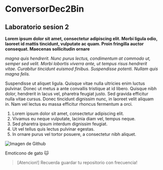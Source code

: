 # ConversorDec2Bin
## Laboratorio sesion 2
 
**Lorem ipsum dolor sit amet, consectetur adipiscing elit. Morbi ligula odio, laoreet id mattis tincidunt, vulputate ac quam. Proin fringilla auctor consequat. Maecenas sollicitudin ornare**

_magna quis hendrerit. Nunc purus lectus, condimentum at commodo ut, semper sed velit. Morbi lobortis viverra ante, ut tempus risus hendrerit vitae. Curabitur tincidunt euismod finibus. Suspendisse potenti. Nullam quis magna felis._ 

Suspendisse ut aliquet ligula. Quisque vitae nulla ultricies enim luctus pulvinar. Donec ut metus a ante convallis tristique at id libero. Quisque nibh dolor, hendrerit in lacus vel, pharetra feugiat justo. Sed gravida efficitur nulla vitae cursus. Donec tincidunt dignissim nunc, in laoreet velit aliquam in. Nam vel lectus eu massa efficitur rhoncus fermentum a orci.

1. Lorem ipsum dolor sit amet, consectetur adipiscing elit.
2. Vivamus eu neque vulputate, lacinia diam vel, tempus neque.
3. Sed pharetra ipsum interdum dignissim feugiat.
4. Ut vel tellus quis lectus pulvinar egestas.
5. In ornare purus vel tortor posuere, a consectetur nibh aliquet.

![Imagen de Github](https://www.blackmoreops.com/wp-content/uploads/2021/09/Quick-Github-Tutorial.png)

Emoticono de gato :cat:

> [Atencion!]
> Recuerda guardar tu repositorio con frecuencia!
